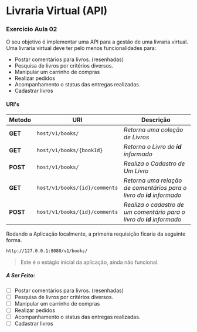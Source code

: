 # Livraria Virtual (API)
### Exercício Aula 02

O seu objetivo é implementar uma API para a gestão de uma livraria virtual. Uma livraria
virtual deve ter pelo menos funcionalidades para:
* Postar comentários para livros. (resenhadas)
* Pesquisa de livros por critérios diversos.
* Manipular um carrinho de compras
* Realizar pedidos
* Acompanhamento o status das entregas realizadas.
* Cadastrar livros

#### URI's
| Metodo | URI | Descrição
|------|-------|------|
**GET** | `host/v1/books/` | _Retorna uma coleção de Livros_
**GET** |`host/v1/books/{bookId}` | _Retorna o Livro do **id** informado_
**POST** |`host/v1/books/` | _Realiza o Cadastro de Um Livro_
**GET** |`host/v1/books/{id}/comments` | _Retorna uma relação de comentários para o livro do **id** informado_
**POST** |`host/v1/books/{id}/comments` | _Realiza o cadastro de um comentário para o livro do **id** informado_

Rodando a Aplicação localmente, a primeira requisição ficaria da seguinte forma.
```sh
http://127.0.0.1:8080/v1/books/
```

> Este é o estágio inicial da aplicação, ainda não funcional.

##### A Ser Feito:

- [ ] Postar comentários para livros. (resenhadas)
- [ ] Pesquisa de livros por critérios diversos.
- [ ] Manipular um carrinho de compras
- [ ] Realizar pedidos
- [ ] Acompanhamento o status das entregas realizadas.
- [ ] Cadastrar livros